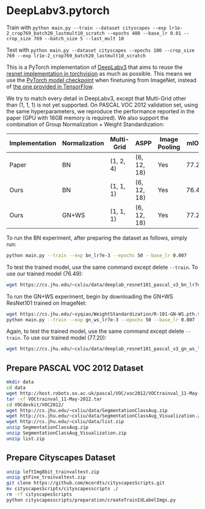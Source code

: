 # DeepLabv3.pytorch

Train with `python main.py --train --dataset cityscapes --exp lr1e-2_crop769_batch20_lastmult10_scratch --epochs 480 --base_lr 0.01 --crop_size 769 --batch_size 5 --last_mult 10`

Test with `python main.py --dataset cityscapes --epochs 100 --crop_size 769 --exp lr1e-2_crop769_batch20_lastmult10_scratch`

This is a PyTorch implementation of [DeepLabv3](https://arxiv.org/abs/1706.05587) that aims to reuse the [resnet implementation in torchvision](https://github.com/pytorch/vision/blob/master/torchvision/models/resnet.py) as much as possible. This means we use the [PyTorch model checkpoint](https://github.com/pytorch/vision/blob/master/torchvision/models/resnet.py#L13) when finetuning from ImageNet, instead of [the one provided in TensorFlow](https://github.com/tensorflow/models/blob/master/research/deeplab/g3doc/model_zoo.md).

We try to match every detail in DeepLabv3, except that Multi-Grid other than (1, 1, 1) is not yet supported. On PASCAL VOC 2012 validation set, using the same hyperparameters, we reproduce the performance reported in the paper (GPU with 16GB memory is required). We also support the combination of Group Normalization + Weight Standardization:

Implementation | Normalization | Multi-Grid | ASPP | Image Pooling | mIOU
--- | --- | --- | --- | --- | ---
Paper | BN | (1, 2, 4) | (6, 12, 18) | Yes | 77.21
Ours | BN | (1, 1, 1) | (6, 12, 18) | Yes | 76.49
Ours | GN+WS | (1, 1, 1) | (6, 12, 18) | Yes | 77.20

To run the BN experiment, after preparing the dataset as follows, simply run:
```bash
python main.py --train --exp bn_lr7e-3 --epochs 50 --base_lr 0.007
```
To test the trained model, use the same command except delete `--train`. To use our trained model (76.49):
```bash
wget https://cs.jhu.edu/~cxliu/data/deeplab_resnet101_pascal_v3_bn_lr7e-3_epoch50.pth -P data/
```

To run the GN+WS experiment, begin by downloading the GN+WS ResNet101 trained on ImageNet:
```bash
wget https://cs.jhu.edu/~syqiao/WeightStandardization/R-101-GN-WS.pth.tar -P data/
python main.py --train --exp gn_ws_lr7e-3 --epochs 50 --base_lr 0.007 --groups 32 --weight_std
```
Again, to test the trained model, use the same command except delete `--train`. To use our trained model (77.20):
```bash
wget https://cs.jhu.edu/~cxliu/data/deeplab_resnet101_pascal_v3_gn_ws_lr7e-3_epoch50.pth -P data/
```


## Prepare PASCAL VOC 2012 Dataset
```bash
mkdir data
cd data
wget http://host.robots.ox.ac.uk/pascal/VOC/voc2012/VOCtrainval_11-May-2012.tar
tar -xf VOCtrainval_11-May-2012.tar
cd VOCdevkit/VOC2012/
wget http://cs.jhu.edu/~cxliu/data/SegmentationClassAug.zip
wget http://cs.jhu.edu/~cxliu/data/SegmentationClassAug_Visualization.zip
wget http://cs.jhu.edu/~cxliu/data/list.zip
unzip SegmentationClassAug.zip
unzip SegmentationClassAug_Visualization.zip
unzip list.zip
```

## Prepare Cityscapes Dataset
```bash
unzip leftImg8bit_trainvaltest.zip
unzip gtFine_trainvaltest.zip
git clone https://github.com/mcordts/cityscapesScripts.git
mv cityscapesScripts/cityscapesscripts ./
rm -rf cityscapesScripts
python cityscapesscripts/preparation/createTrainIdLabelImgs.py
```
